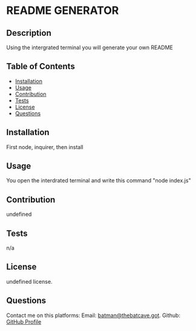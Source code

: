 
  # README GENERATOR

## Description
Using the intergrated terminal you will generate your own README 

## Table of Contents
- [Installation](#installation)
- [Usage](#usage)
- [Contribution](#contribution)
- [Tests](#tests)
- [License](#license)
- [Questions](#questions)


## Installation
First node, inquirer, then install

## Usage
You open the interdrated terminal and write this command "node index.js"

## Contribution
undefined

## Tests
n/a

## License
 undefined license.

## Questions
Contact me on this platforms:
Email: [batman@thebatcave.got](mailto:batman@thebatcave.got). 
Github: [GitHub Profile](https://github.com/Heartless117) 
